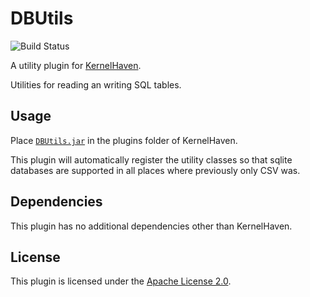 # DBUtils

![Build Status](https://jenkins.sse.uni-hildesheim.de/buildStatus/icon?job=KernelHaven_DBUtils)

A utility plugin for [KernelHaven](https://github.com/KernelHaven/KernelHaven).

Utilities for reading an writing SQL tables.

## Usage

Place [`DBUtils.jar`](https://jenkins.sse.uni-hildesheim.de/view/KernelHaven/job/KernelHaven_DBUtils/lastSuccessfulBuild/artifact/build/jar/DBUtils.jar) in the plugins folder of KernelHaven.

This plugin will automatically register the utility classes so that sqlite databases are supported in all places where previously only CSV was.

## Dependencies

This plugin has no additional dependencies other than KernelHaven.

## License

This plugin is licensed under the [Apache License 2.0](https://www.apache.org/licenses/LICENSE-2.0.html).
